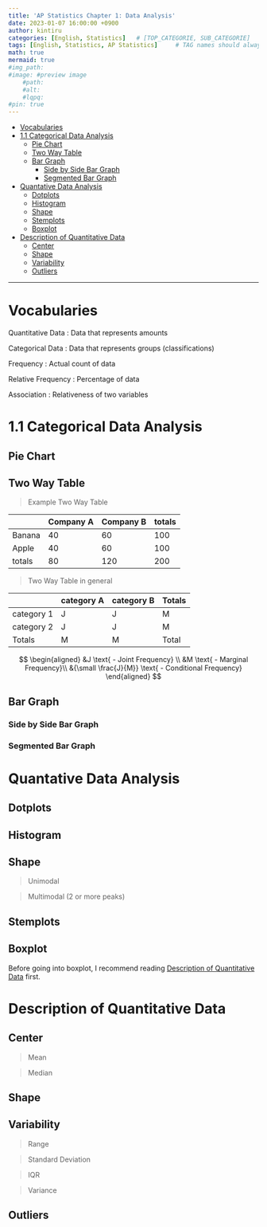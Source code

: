 ```yaml
---
title: 'AP Statistics Chapter 1: Data Analysis'
date: 2023-01-07 16:00:00 +0900
author: kintiru
categories: [English, Statistics]   # [TOP_CATEGORIE, SUB_CATEGORIE]
tags: [English, Statistics, AP Statistics]     # TAG names should always be lowercase
math: true
mermaid: true
#img_path: 
#image: #preview image
    #path:
    #alt:
    #lqpq:
#pin: true
---
```


- [Vocabularies](#vocabularies)
- [1.1 Categorical Data Analysis](#11-categorical-data-analysis)
  - [Pie Chart](#pie-chart)
  - [Two Way Table](#two-way-table)
  - [Bar Graph](#bar-graph)
    - [Side by Side Bar Graph](#side-by-side-bar-graph)
    - [Segmented Bar Graph](#segmented-bar-graph)
- [Quantative Data Analysis](#quantative-data-analysis)
  - [Dotplots](#dotplots)
  - [Histogram](#histogram)
  - [Shape](#shape)
  - [Stemplots](#stemplots)
  - [Boxplot](#boxplot)
- [Description of Quantitative Data](#description-of-quantitative-data)
  - [Center](#center)
  - [Shape](#shape-1)
  - [Variability](#variability)
  - [Outliers](#outliers)

---

# Vocabularies

Quantitative Data : Data that represents amounts

Categorical Data : Data that represents groups (classifications)

Frequency : Actual count of data

Relative Frequency : Percentage of data

Association : Relativeness of two variables

# 1.1 Categorical Data Analysis

## Pie Chart

<div style="width:70%;"><canvas id="pieChartExample"></canvas></div>

<script>
    const pieChartExample = new Chart(document.getElementById('pieChartExample'),{
        type: 'pie',
        data: {
            labels: ['A', 'B', 'C', 'D'],
            datasets: [{
                label: "example dataset",
                data: [Math.random() * 100, Math.random() * 100, Math.random() * 100, Math.random() * 100],
                borderColor: "rgba(0, 0, 0, 0)",
                borderWidth: 2,
                borderRadius: 7,
                backgroundColor: ['rgb(255, 99, 132)', 'rgb(255, 159, 64)', 'rgb(255, 205, 86)', 'rgb(54, 162, 235)'],
            }],
        },
        options: {
            responsive: true,
            plugins: {
                legend: {
                    position: 'top',
                },
                title: {
                    display: true,
                    text: 'Example Pie Chart',
                },
            },
        },
    });
</script>

## Two Way Table

> Example Two Way Table

|        | Company A | Company B | totals |
|--------|-----------|-----------|--------|
| Banana | 40        | 60        | 100    |
| Apple  | 40        | 60        | 100    |
| totals | 80        | 120       | 200    |


> Two Way Table in general

|            | category A | category B | Totals |
|------------|------------|------------|--------|
| category 1 | J          | J          | M      |
| category 2 | J          | J          | M      |
| Totals     | M          | M          | Total  |

$$
\begin{aligned}
&J \text{ - Joint Frequency} \\
&M \text{ - Marginal Frequency}\\
&{\small \frac{J}{M}} \text{ - Conditional Frequency}
\end{aligned}
$$

## Bar Graph

<div><canvas id="barGraphExample"></canvas></div>

<script>
    const barGraphExample = new Chart(document.getElementById('barGraphExample'),{
        type: 'bar',
        data: {
            labels: ['A', 'B', 'C', 'D'],
            datasets: [{
                label: "example dataset",
                data: [Math.random() * 100, Math.random() * 100, Math.random() * 100, Math.random() * 100],
                borderColor: "rgba(255, 99, 132, 1)",
                borderWidth: 2,
                borderRadius: 10,
                backgroundColor: "rgba(255, 99, 132, 0.5)",
            }],
        },
        options: {
            responsive: true,
            plugins: {
                legend: {
                    position: 'top',
                },
                title: {
                    display: true,
                    text: 'Example Bar Graph',
                },
            },
        },
    });
</script>

### Side by Side Bar Graph

<div><canvas id="sideBySideBarGraphExample"></canvas></div>

<script>
    const sideBySideBarGraphExample = new Chart(document.getElementById('sideBySideBarGraphExample'),{
        type: 'bar',
        data: {
            labels: ['A', 'B', 'C', 'D'],
            datasets: [
                {
                    label: "example dataset 1",
                    data: [Math.random() * 100, Math.random() * 100, Math.random() * 100, Math.random() * 100],
                    borderColor: "rgba(255, 99, 132, 1)",
                    borderWidth: 2,
                    borderRadius: 10,
                    backgroundColor: "rgba(255, 99, 132, 0.5)",
                },
                {
                    label: "example dataset 2",
                    data: [Math.random() * 100, Math.random() * 100, Math.random() * 100, Math.random() * 100],
                    borderColor: "rgba(54, 162, 235, 1)",
                    borderWidth: 2,
                    borderRadius: 10,
                    backgroundColor: "rgba(54, 162, 235, 0.5)",
                }
            ],
        },
        options: {
            responsive: true,
            plugins: {
                legend: {
                    position: 'top',
                },
                title: {
                    display: true,
                    text: 'Example Side by Side Bar Graph',
                },
            },
        },
    });
</script>

### Segmented Bar Graph

<div><canvas id="segmentedBarGraphExample"></canvas></div>

<script>
    const segmentedBarGraphExample = new Chart(document.getElementById('segmentedBarGraphExample'),{
        type: 'bar',
        data: {
            labels: ['A', 'B', 'C', 'D'],
            datasets: [
                {
                    label: "example dataset 1",
                    data: [Math.random() * 100, Math.random() * 100, Math.random() * 100, Math.random() * 100],
                    borderColor: "rgba(255, 99, 132, 1)",
                    borderWidth: 0,
                    borderRadius: 5,
                    backgroundColor: "rgba(255, 99, 132, 0.5)",
                    stack: 'Stack 0',
                },
                {
                    label: "example dataset 2",
                    data: [Math.random() * 100, Math.random() * 100, Math.random() * 100, Math.random() * 100],
                    borderColor: "rgba(54, 162, 235, 1)",
                    borderWidth: 0,
                    borderRadius: 5,
                    backgroundColor: "rgba(54, 162, 235, 0.5)",
                    stack: 'Stack 0',
                }
            ],
        },
        options: {
            responsive: true,
            interaction: {
                intersect: false,
            },
            plugins: {
                legend: {
                    position: 'top',
                },
                title: {
                    display: true,
                    text: 'Example Side by Side Bar Graph',
                },
            },
            scales: {
                x: {
                    stacked: true,
                },
                y: {
                    stacked: true,
                },
            },
        },
    });
</script>

# Quantative Data Analysis

## Dotplots

## Histogram

## Shape

> Unimodal

> Multimodal (2 or more peaks)

## Stemplots

## Boxplot

Before going into boxplot, I recommend reading [Description of Quantitative Data](#description-of-quantitative-data) first.

# Description of Quantitative Data

## Center

> Mean

> Median

## Shape

## Variability

> Range

> Standard Deviation

> IQR

> Variance

## Outliers